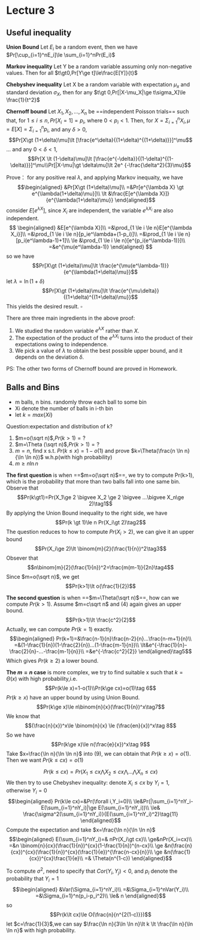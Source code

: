# Lecture 3

## Useful inequality
**Union Bound**
Let $E_i$ be a random event, then we have $Pr[\cup_{i=1}^nE_i]\le \sum_{i=1}^nPr(E_i)$


**Markov inequality**
Let Y be a random variable assuming only non-negative values. Then for all $t\gt0,Pr[Y\ge t]\le\frac{E[Y]}{t}$

**Chebyshev inequality**
Let X be a random variable with expectation $\mu_x$ and standard deviation $\sigma_X$, then for any $t\gt 0,Pr[|X-\mu_X|\ge t\sigma_X]\le \frac{1}{t^2}$

**Chernoff bound**
Let $X_1,X_2,...,X_n$ be ==independent Poisson trials== such that, for $1\le i \le n, Pr[X_i=1]=p_i$, where $0\lt p_i \lt 1$. Then, for $X=\Sigma_{i=1}^nX_i, \mu=E[X]=\Sigma_{i=1}^np_i$, and any $\delta\gt 0$,
$$Pr[X\gt (1+\delta)\mu]\lt [\frac{e^\delta}{(1+\delta)^{(1+\delta)}}]^\mu$$
... and any $0 \lt \delta \lt 1$,
$$Pr[X \lt (1-\delta)\mu]\lt [\frac{e^{-\delta}}{(1-\delta)^{(1-\delta)}}]^\mu\\Pr[|X-\mu|\gt \delta\mu]\lt 2e^
{-\frac{\delta^2}{3}\mu}$$

Prove：
for any positive real $\lambda$, and applying Markov inequaity, we have
$$\begin{aligned}
&Pr[X\gt (1+\delta)\mu]\\
=&Pr[e^{\lambda X} \gt e^{\lambda(1+\delta)\mu}]\\
\lt &\frac{E[e^{\lambda X}]}{e^{\lambda(1+\delta)\mu}} 
\end{aligned}$$
consider $E[e^{\lambda X}]$, since $X_i$ are independent, the variable $e^{\lambda X_i}$ are also independent.
$$
\begin{aligned}
&E[e^{\lambda X}]\\
=&\prod_{1 \le i \le n}E[e^{\lambda X_i}]\\
=&\prod_{1 \le i \le n}[p_ie^\lambda+(1-p_i)]\\
=&\prod_{1 \le i \le n}[p_i(e^\lambda-1)+1]\\
\le &\prod_{1 \le i \le n}[e^{p_i(e^\lambda-1)}]\\
=&e^{\mu(e^\lambda-1)}
\end{aligned}
$$
so we have
$$Pr[X\gt (1+\delta)\mu]\lt \frac{e^{\mu(e^\lambda-1)}}{e^{\lambda(1+\delta)\mu}}$$
let $\lambda = \ln(1+\delta)$
$$Pr[X\gt (1+\delta)\mu]\lt \frac{e^{\mu\delta}}{(1+\delta)^{(1+\delta)\mu}}$$
This yields the desired result.   $\square$

There are three main ingredients in the above proof:
1. We studied the random variable $e^{\lambda X}$ rather than $X$.
2. The expectation of the product of the $e^{\lambda X_i}$ turns into the product of their expectations owing to independence.
3. We pick a value of $\lambda$ to obtain the best possible upper bound, and it depends on the deviation $\delta$.

PS: The other two forms of Chernoff bound are proved in Homework.

## Balls and Bins
  * m balls, n bins. randomly throw each ball to some bin
  * Xi denote the number of balls in i-th bin
  * let $k=max\{Xi\}$
  
Question:expectation and distribution of k?
1. $m=o(\sqrt n)$,$Pr(k>1)=?$
2. $m=\Theta (\sqrt n)$,$Pr(k>1)=?$
3. $m=n$, find x s.t. $Pr(k\le x)=1-o(1)$ and prove $k=\Theta(\frac{n \ln n}{\ln \ln n})$ w.h.p(with high probability)
4. $m\ge n\ln n$

**The first question** is when ==$m=o(\sqrt n)$==, we try to compute Pr(k>1), which is the probability that more than two balls fall into one same bin.
Observe that
$$Pr(k\gt1)=Pr(X_1\ge 2 \bigvee X_2 \ge 2 \bigvee ...\bigvee X_n\ge 2)\tag1$$
By applying the Union Bound inequality to the right side, we have
$$Pr(k \gt 1)\le n Pr(X_i\gt 2)\tag2$$
The question reduces to how to compute $Pr(X_i\gt 2)$, we can give it an upper bound
$$Pr(X_i\ge 2)\lt \binom{m}{2}(\frac{1}{n})^2\tag3$$
Obsever that
$$n\binom{m}{2}(\frac{1}{n})^2=\frac{m(m-1)}{2n}\tag4$$
Since $m=o(\sqrt n)$, we get 
$$Pr(k>1)\lt o(\frac{1}{2})$$

**The second question** is when ==$m=\Theta(\sqrt n)$==, how can we compute $Pr(k>1)$. Assume $m=c\sqrt n$ and (4) again gives an upper bound. 
$$Pr(k>1)\lt \frac{c^2}{2}$$
Actually, we can compute $Pr(k=1)$ exactly.
$$\begin{aligned}
Pr(k=1)=&\frac{n-1}{n}\frac{n-2}{n}...\frac{n-m+1}{n}\\
=&(1-\frac{1}{n})(1-\frac{2}{n})...(1-\frac{m-1}{n})\\
\lt&e^{-\frac{1}{n}-\frac{2}{n}-...-\frac{m-1}{n}}\\
=&e^{-\frac{c^2}{2}}
\end{aligned}\tag5$$
Which gives $Pr(k\ge 2)$ a lower bound. 

**The $m=n$ case** is more complex, we try to find suitable x such that $k=\Theta(x)$ with high probability,i.e.
$$Pr(k\le x)=1-o(1)\\Pr(k\ge cx)=o(1)\tag 6$$
$Pr(k\ge x)$ have an upper bound by using Union Bound.
$$Pr(k\ge x)\le n\binom{n}{x}(\frac{1}{n})^x\tag7$$
We know that 
$$(\frac{n}{x})^x\le \binom{n}{x} \le (\frac{en}{x})^x\tag 8$$
So we have 
$$Pr(k\ge x)\le n(\frac{e}{x})^x\tag 9$$
Take $x=\frac{\ln n}{\ln \ln n}$ into (9), we can obtain that $Pr(k\ge x)=o(1)$. Then we want $Pr(k\le cx)=o(1)$ 

$$Pr(k\le cx)=Pr(X_1\le cx \bigwedge X_2\le cx \bigwedge ... \bigwedge X_n\le cx)\tag{10}$$
We then try to use Chebyshev inequality: denote $X_i\le cx$ by $Y_i=1$, otherwise $Y_i = 0$
$$\begin{aligned}
Pr(k\le cx)=&Pr(\forall i,Y_i=0)\\
\le&Pr(|\sum_{i=1}^nY_i-E(\sum_{i=1}^nY_i)|\ge E(\sum_{i=1}^nY_i))\\
\le& \frac{\sigma^2(\sum_{i=1}^nY_i)}{E(\sum_{i=1}^nY_i)^2}\tag{11}
\end{aligned}$$
Compute the expectation and take $x=\frac{\ln n}{\ln \ln n}$ 
$$\begin{aligned}
E(\sum_{i=1}^nY_i)=& nPr(X_i\gt cx)\\
\ge&nPr(X_i=cx)\\
=&n \binom{n}{cx}(\frac{1}{n})^{cx}(1-\frac{1}{n})^{n-cx}\\
\ge &n(\frac{n}{cx})^{cx}(\frac{1}{n})^{cx}(\frac{1}{e})^{\frac{n-cx}{n}}\\
\ge &n(\frac{1}{cx})^{cx}\frac{1}{e}\\
=& \Theta(n^{1-c})
\end{aligned}$$

To compute $\sigma^2$, need to specify that $Cor(Y_i,Y_j)<0$, and $p_i$ denote the probability that $Y_i=1$ 
$$\begin{aligned}
&Var(\Sigma_{i=1}^nY_i)\\
=&\Sigma_{i=1}^nVar(Y_i)\\
=&\Sigma_{i=1}^n(p_i-p_i^2)\\
\le& n
\end{aligned}$$
so
$$Pr(k\lt cx)\le O(\frac{n}{n^{2(1-c)}})$$
let $c=\frac{1}{3}$,we can say $\frac{\ln n}{3\ln \ln n}\lt k \lt \frac{\ln n}{\ln \ln n}$ with high probability.